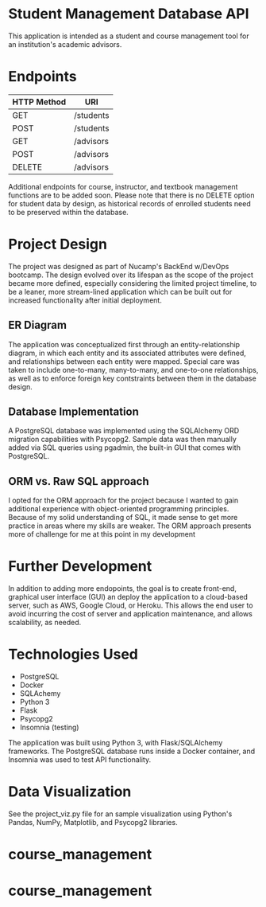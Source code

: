 # Student Management Database API

This application is intended as a student and course management tool for an institution's academic advisors.

# Endpoints
| HTTP Method | URI |
| --- | --- |
| GET | /students |
| POST | /students |
| GET | /advisors |
| POST | /advisors |
| DELETE | /advisors

Additional endpoints for course, instructor, and textbook management functions are to be added soon. Please note that there is no DELETE option for student data by design, as historical records of enrolled students need to be preserved within the database.
# Project Design
The project was designed as part of Nucamp's BackEnd w/DevOps bootcamp. The design evolved over its lifespan as the scope of the project became more defined, especially considering the limited project timeline, to be a leaner, more stream-lined application which can be built out for increased functionality after initial deployment.

## ER Diagram
The application was conceptualized first through an entity-relationship diagram, in which each entity and its associated attributes were defined, and relationships between each entity were mapped. Special care was taken to include one-to-many, many-to-many, and one-to-one relationships, as well as to enforce foreign key contstraints between them in the database design.

## Database Implementation
A PostgreSQL database was implemented using the SQLAlchemy ORD migration capabilities with Psycopg2. Sample data was then manually added via SQL queries using pgadmin, the built-in GUI that comes with PostgreSQL.

## ORM vs. Raw SQL approach

I opted for the ORM approach for the project because I wanted to gain additional experience with object-oriented programming principles. Because of my solid understanding of SQL, it made sense to get more practice in areas where my skills are weaker. The ORM approach presents more of challenge for me at this point in my development

# Further Development
In addition to adding more endopoints, the goal is to create front-end, graphical user interface (GUI) an deploy the application to a cloud-based server, such as AWS, Google Cloud, or Heroku. This allows the end user to avoid incurring the cost of server and application maintenance, and allows scalability, as needed.

# Technologies Used

* PostgreSQL
* Docker
* SQLAchemy
* Python 3
* Flask
* Psycopg2
* Insomnia (testing)

The application was built using Python 3, with Flask/SQLAlchemy frameworks. The PostgreSQL database runs inside a Docker container, and Insomnia was used to test API functionality.

# Data Visualization
See the project_viz.py file for an sample visualization using Python's Pandas, NumPy, Matplotlib, and Psycopg2 libraries.






# course_management
# course_management
